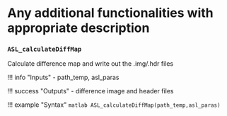 # Any additional functionalities with appropriate description

### `ASL_calculateDiffMap`

Calculate difference map and write out the .img/.hdr files

!!! info "Inputs"
    - path_temp, asl_paras

!!! success "Outputs"
    - difference image and header files

!!! example "Syntax"
    ```matlab
    ASL_calculateDiffMap(path_temp,asl_paras)
    ```